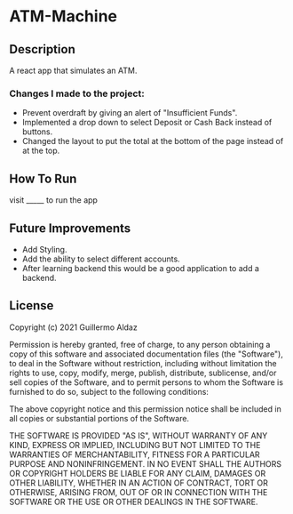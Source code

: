 # ATM-Machine

## Description
A react app that simulates an ATM.

### Changes I made to the project:
- Prevent overdraft by giving an alert of "Insufficient Funds".
- Implemented a drop down to select Deposit or Cash Back instead of buttons.
- Changed the layout to put the total at the bottom of the page instead of at the top.

## How To Run
visit _____ to run the app

## Future Improvements

- Add Styling.
- Add the ability to select different accounts.
- After learning backend this would be a good application to add a backend.

## License

Copyright (c) 2021 Guillermo Aldaz

Permission is hereby granted, free of charge, to any person obtaining a copy of this software and associated documentation files (the "Software"), to deal in the Software without restriction, including without limitation the rights to use, copy, modify, merge, publish, distribute, sublicense, and/or sell copies of the Software, and to permit persons to whom the Software is furnished to do so, subject to the following conditions:

The above copyright notice and this permission notice shall be included in all copies or substantial portions of the Software.

THE SOFTWARE IS PROVIDED "AS IS", WITHOUT WARRANTY OF ANY KIND, EXPRESS OR IMPLIED, INCLUDING BUT NOT LIMITED TO THE WARRANTIES OF MERCHANTABILITY, FITNESS FOR A PARTICULAR PURPOSE AND NONINFRINGEMENT. IN NO EVENT SHALL THE AUTHORS OR COPYRIGHT HOLDERS BE LIABLE FOR ANY CLAIM, DAMAGES OR OTHER LIABILITY, WHETHER IN AN ACTION OF CONTRACT, TORT OR OTHERWISE, ARISING FROM, OUT OF OR IN CONNECTION WITH THE SOFTWARE OR THE USE OR OTHER DEALINGS IN THE SOFTWARE.
